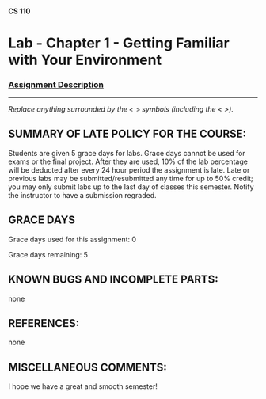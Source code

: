 #### CS 110
# Lab - Chapter 1 - Getting Familiar with Your Environment

### [Assignment Description](https://docs.google.com/document/d/1j0CNd4KglkOGcRWAJZoJ__PEirOluNjHWm0NtmvEVRo/edit?usp=sharing)

***

_Replace anything surrounded by the `< >` symbols (including the < >)._

## SUMMARY OF LATE POLICY FOR THE COURSE:
 Students are given 5 grace days for labs. Grace days cannot be used for exams or the final project. After they are used, 10% of the lab percentage will be deducted after every 24 hour period the assignment is late. Late or previous labs may be submitted/resubmitted any time for up to 50% credit; you may only submit labs up to the last day of classes this semester. Notify the instructor to have a submission regraded.    

## GRACE DAYS
Grace days used for this assignment: 0

Grace days remaining: 5

## KNOWN BUGS AND INCOMPLETE PARTS:
 none

## REFERENCES:
 none

## MISCELLANEOUS COMMENTS:
 I hope we have a great and smooth semester!
